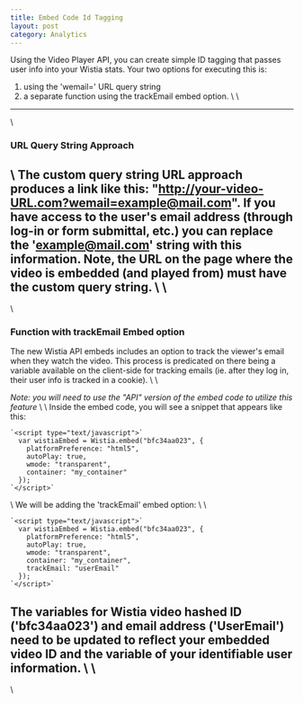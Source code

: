 ```yaml
---
title: Embed Code Id Tagging
layout: post
category: Analytics
---
```


Using the Video Player API, you can create simple ID tagging that passes user info into your Wistia stats.  Your two options for executing this is:
 1.  using the 'wemail=' URL query string
 2.  a separate function using the trackEmail embed option.
\\
\\
----
\\
### URL Query String Approach

\\
The custom query string URL approach produces a link like this: "http://your-video-URL.com?wemail=example@mail.com".  If you have access to the user's email address (through log-in or form submittal, etc.) you can replace the 'example@mail.com' string with this information.  Note, the URL on the page where the video is embedded (and played from) must have the custom query string.
\\
\\
----
\\
### Function with trackEmail Embed option

The new Wistia API embeds includes an option to track the viewer's email when they watch the video.  This process is predicated on there being a variable available on the client-side for tracking emails (ie. after they log in, their user info is tracked in a cookie).
\\
\\

*Note: you will need to use the "API" version of the embed code to utilize this feature*
\\
\\
Inside the embed code, you will see a snippet that appears like this:

	
	`<script type="text/javascript">` 
	  var wistiaEmbed = Wistia.embed("bfc34aa023", {
	    platformPreference: "html5",
	    autoPlay: true,
	    wmode: "transparent",
	    container: "my_container"
	  });
	`</script>`

\\
We will be adding the 'trackEmail' embed option:
\\
\\

	
	`<script type="text/javascript">` 
	  var wistiaEmbed = Wistia.embed("bfc34aa023", {
	    platformPreference: "html5",
	    autoPlay: true,
	    wmode: "transparent",
	    container: "my_container",
	    trackEmail: "userEmail"
	  });
	`</script>`

The variables for Wistia video hashed ID ('bfc34aa023') and email address ('UserEmail') need to be updated to reflect your embedded video ID and the variable of your identifiable user information.
\\
\\
----
\\


